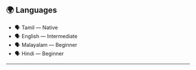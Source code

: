 ## 🌍 Languages

- 🗣️ Tamil — Native  
- 🗣️ English — Intermediate  
- 🗣️ Malayalam — Beginner  
- 🗣️ Hindi — Beginner  

---